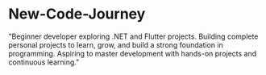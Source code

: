 # New-Code-Journey
"Beginner developer exploring .NET and Flutter projects. Building complete personal projects to learn, grow, and build a strong foundation in programming. Aspiring to master development with hands-on projects and continuous learning."
